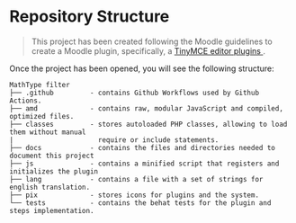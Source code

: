 # Repository Structure

> This project has been created following the Moodle guidelines to create a Moodle plugin, specifically, a [TinyMCE editor plugins
](https://moodledev.io/docs/4.4/apis/plugintypes/tiny).

Once the project has been opened, you will see the following structure:

```plain
MathType filter
├── .github         - contains Github Workflows used by Github Actions.
├── amd             - contains raw, modular JavaScript and compiled, optimized files. 
├── classes         - stores autoloaded PHP classes, allowing to load them without manual 
|                     require or include statements.
├── docs            - contains the files and directories needed to document this project
├── js              - contains a minified script that registers and initializes the plugin
├── lang            - contains a file with a set of strings for english translation.
├── pix             - stores icons for plugins and the system.
└── tests           - contains the behat tests for the plugin and steps implementation.
```
